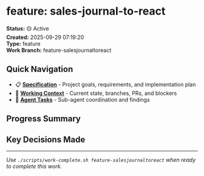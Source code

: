 # feature: sales-journal-to-react

**Status:** 🟡 Active  
**Created:** 2025-09-29 07:19:20  
**Type:** feature  
**Work Branch:** feature-salesjournaltoreact

## Quick Navigation

- 📋 **[Specification](./spec.md)** - Project goals, requirements, and implementation plan
- 🔄 **[Working Context](./context.md)** - Current state, branches, PRs, and blockers
- 🤖 **[Agent Tasks](./tasks/)** - Sub-agent coordination and findings

## Progress Summary

<!-- High-level status updates go here -->

## Key Decisions Made

<!-- Document major choices and rationale -->

---

*Use `./scripts/work-complete.sh feature-salesjournaltoreact` when ready to complete this work.*
